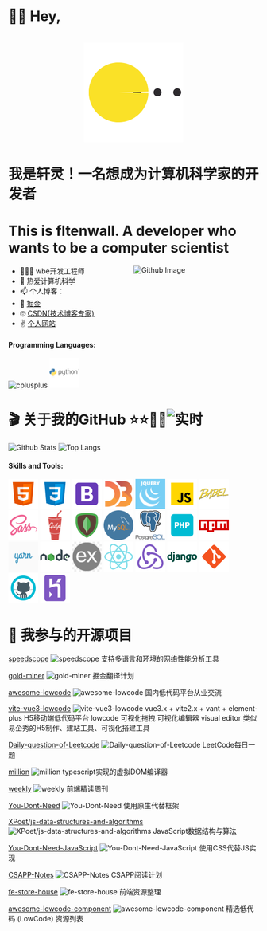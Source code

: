 # 👋🏻 Hey,
<div align="center">
	<br>
	<img src="https://raw.githubusercontent.com/Aniket965/Aniket965/master/pacman.svg?sanitize=true" width="200" height="200">
</div>

# 我是轩灵！一名想成为计算机科学家的开发者
# This is fltenwall. A developer who wants to be a computer scientist



<img width="50%" align="right" alt="Github Image" src="https://raw.githubusercontent.com/onimur/.github/master/.resources/git-header.svg" />


- 👨🏻‍💻 wbe开发工程师
- 👻 热爱计算机科学
- 📫 个人博客：
- 🤭 [掘金](https://juejin.cn/user/4265760848355463)
- 🙄 [CSDN(技术博客专家)](https://blog.csdn.net/qq_32925031?spm=1001.2101.3001.5343)
- ✌️  [个人网站](http://web3school.online/)

<h4>Programming Languages: </h4>
<p align="left">
 <img style="margin: auto;" src="https://raw.githubusercontent.com/sachinverma53121/sachinverma53121/master/icons/javascript.png" alt=cplusplus width="60" height="60"/>
 <img style="margin: auto;" src="https://raw.githubusercontent.com/sachinverma53121/sachinverma53121/master/icons/python.png" alt=python width="60" height="60"/>
</p>



# 🎬 关于我的GitHub  ⭐️⭐️🦍🦍![实时](https://img.shields.io/github/stars/fltenwall?style=social)


<!--  <img height="180em" src="https://github-readme-stats.vercel.app/api?username=fltenwall&show_icons=true&title_color=66FF66&icon_color=FFFFFF&text_color=FFFFFF&bg_color=333333" /> -->

![Github Stats](https://github-readme-stats.vercel.app/api?username=fltenwall&show_icons=true&theme=tokyonight) 
![Top Langs](https://github-readme-stats.vercel.app/api/top-langs/?username=fltenwall&layout=compact&theme=tokyonight)

<!-- ![fltenwall's GitHub stats](https://github-readme-stats.vercel.app/api?username=fltenwall&show_icons=true&theme=tokyonight) -->



<h4>Skills and Tools: </h4>
<p align="left">
	<img style="margin: auto;" src="https://raw.githubusercontent.com/sachinverma53121/sachinverma53121/master/icons/html5.png" alt=html5 width="60" height="60"/> 
	<img style="margin: auto;" src="https://raw.githubusercontent.com/sachinverma53121/sachinverma53121/master/icons/css3.png" alt=css3 width="60" height="60"/> 
	<img style="margin: auto;" src="https://raw.githubusercontent.com/sachinverma53121/sachinverma53121/master/icons/bootstrap.png" alt=bootstrap width="60" height="60"/>
  <img style="margin: auto;" src="https://raw.githubusercontent.com/sachinverma53121/sachinverma53121/master/icons/d3.png" alt=d3js width="60" height="60"/>
	<img style="margin: auto;" src="https://raw.githubusercontent.com/sachinverma53121/sachinverma53121/master/icons/jquery.png" alt=jquery width="60" height="60"/>
  <img style="margin: auto;" src="https://raw.githubusercontent.com/sachinverma53121/sachinverma53121/master/icons/js.png" alt=javascript width="60" height="60"/>
	<img style="margin: auto;" src="https://raw.githubusercontent.com/sachinverma53121/sachinverma53121/master/icons/babel.png" alt=babel width="60" height="60"/>
  <img style="margin: auto;" src="https://raw.githubusercontent.com/sachinverma53121/sachinverma53121/master/icons/sass.png" alt=sass width="60" height="60"/>
	<img style="margin: auto;" src="https://raw.githubusercontent.com/sachinverma53121/sachinverma53121/master/icons/gulp.png" alt=gulp width="60" height="60"/> 
	<img style="margin: auto;" src="https://raw.githubusercontent.com/sachinverma53121/sachinverma53121/master/icons/mongo.png" alt=mongodb width="60" height="60"/> 
	<img style="margin: auto;" src="https://raw.githubusercontent.com/sachinverma53121/sachinverma53121/master/icons/mysql.png" alt=mysql width="60" height="60"/> 
	<img style="margin: auto;" src="https://raw.githubusercontent.com/sachinverma53121/sachinverma53121/master/icons/psql.png" alt=postgresql width="60" height="60"/> 
	<img style="margin: auto;" src="https://raw.githubusercontent.com/sachinverma53121/sachinverma53121/master/icons/php.png" alt=php width="60" height="60"/> 
	<img style="margin: auto;" src="https://raw.githubusercontent.com/sachinverma53121/sachinverma53121/master/icons/npm.png" alt=npm width="60" height="60"/>
  <img style="margin: auto;" src="https://raw.githubusercontent.com/sachinverma53121/sachinverma53121/master/icons/yarn.png" alt=yarn width="60" height="60"/>
  <img style="margin: auto;" src="https://raw.githubusercontent.com/sachinverma53121/sachinverma53121/master/icons/node.png" alt=nodejs width="60" height="60"/>
  <img style="margin: auto;" src="https://raw.githubusercontent.com/sachinverma53121/sachinverma53121/master/icons/express.png" alt=express width="60" height="60"/>
	<img style="margin: auto;" src="https://raw.githubusercontent.com/sachinverma53121/sachinverma53121/master/icons/react.png" alt=react width="60" height="60"/> 
  <img style="margin: auto;" src="https://raw.githubusercontent.com/sachinverma53121/sachinverma53121/master/icons/redux.png" alt=redux width="60" height="60"/> 
  <img style="margin: auto;" src="https://raw.githubusercontent.com/sachinverma53121/sachinverma53121/master/icons/django.png" alt=django width="60" height="60"/>
	<img style="margin: auto;" src="https://raw.githubusercontent.com/sachinverma53121/sachinverma53121/master/icons/git.png" alt=git width="60" height="60"/>
  <img style="margin: auto;" src="https://raw.githubusercontent.com/sachinverma53121/sachinverma53121/master/icons/github.png" alt=github width="60" height="60"/>
  <img style="margin: auto;" src="https://raw.githubusercontent.com/sachinverma53121/sachinverma53121/master/icons/heroku.png" alt=heroku width="60" height="60"/>
 
</p>

# 🤪 我参与的开源项目

[speedscope](http://github.com/jlfwong/speedscope) ![speedscope](https://img.shields.io/github/stars/jlfwong/speedscope?style=social) 支持多语言和环境的网络性能分析工具

[gold-miner](https://github.com/xitu/gold-miner) ![gold-miner](https://img.shields.io/github/stars/xitu/gold-miner?style=social) 掘金翻译计划

[awesome-lowcode](https://github.com/taowen/awesome-lowcode) ![awesome-lowcode](https://img.shields.io/github/stars/taowen/awesome-lowcode?style=social) 国内低代码平台从业交流

[vite-vue3-lowcode](https://github.com/buqiyuan/vite-vue3-lowcode) ![vite-vue3-lowcode](https://img.shields.io/github/stars/buqiyuan/vite-vue3-lowcode?style=social) vue3.x + vite2.x + vant + element-plus H5移动端低代码平台 lowcode 可视化拖拽 可视化编辑器 visual editor 类似易企秀的H5制作、建站工具、可视化搭建工具

[Daily-question-of-Leetcode](https://github.com/HDU-Coder-X/Daily-question-of-Leetcode) ![Daily-question-of-Leetcode](https://img.shields.io/github/stars/HDU-Coder-X/Daily-question-of-Leetcode?style=social) LeetCode每日一题

[million](https://github.com/aidenybai/million) ![million](https://img.shields.io/github/stars/aidenybai/million?style=social) typescript实现的虚拟DOM编译器

[weekly](https://github.com/ascoders/weekly) ![weekly](https://img.shields.io/github/stars/ascoders/weekly?style=social) 前端精读周刊

[You-Dont-Need](https://github.com/you-dont-need/You-Dont-Need) ![You-Dont-Need](https://img.shields.io/github/stars/you-dont-need/You-Dont-Need?style=social) 使用原生代替框架

[XPoet/js-data-structures-and-algorithms](https://github.com/XPoet/js-data-structures-and-algorithms) ![XPoet/js-data-structures-and-algorithms](https://img.shields.io/github/stars/XPoet/js-data-structures-and-algorithms?style=social) JavaScript数据结构与算法

[You-Dont-Need-JavaScript](https://github.com/you-dont-need/You-Dont-Need-JavaScript) ![You-Dont-Need-JavaScript](https://img.shields.io/github/stars/you-dont-need/You-Dont-Need-JavaScript?style=social) 使用CSS代替JS实现

[CSAPP-Notes](https://github.com/ArkTicketTech/CSAPP-Notes) ![CSAPP-Notes](https://img.shields.io/github/stars/ArkTicketTech/CSAPP-Notes?style=social) CSAPP阅读计划 

[fe-store-house](https://github.com/poppinlp/fe-store-house) ![fe-store-house](https://img.shields.io/github/stars/poppinlp/fe-store-house?style=social) 前端资源整理

[awesome-lowcode-component](https://github.com/aliaszz/awesome-lowcode-component) ![awesome-lowcode-component](https://img.shields.io/github/stars/aliaszz/awesome-lowcode-component?style=social) 精选低代码 (LowCode) 资源列表

